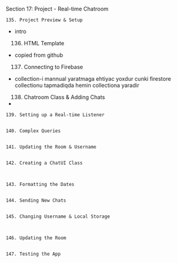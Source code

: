 Section 17: Project - Real-time Chatroom

    
    135. Project Preview & Setup

* intro
    
    
    136. HTML Template
    
* copied from github

    
    137. Connecting to Firebase

* collection-i mannual yaratmaga ehtiyac yoxdur 
cunki firestore collectionu tapmadiqda hemin collectiona yaradir

    
    
    138. Chatroom Class & Adding Chats

* 
    
    
    
    139. Setting up a Real-time Listener
    
    
    140. Complex Queries
    
    
    141. Updating the Room & Username
    
    
    142. Creating a ChatUI Class
    
    
    
    143. Formatting the Dates
    
    
    144. Sending New Chats
    
    
    145. Changing Username & Local Storage
    
    
    
    146. Updating the Room
    
    
    147. Testing the App
    
